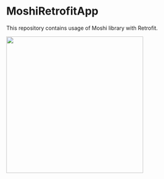 # MoshiRetrofitApp

This repository contains usage of Moshi library with Retrofit.

<img src="https://user-images.githubusercontent.com/10457267/120082046-61668400-c0c9-11eb-9231-c48aaf77c064.png" width="360">


